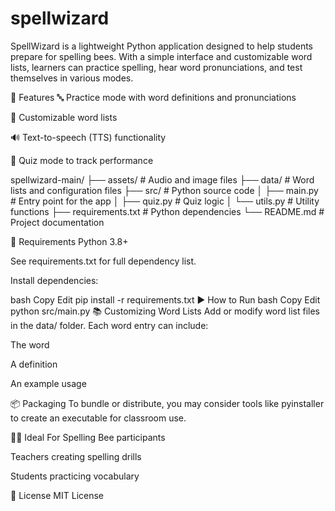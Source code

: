 # spellwizard

SpellWizard is a lightweight Python application designed to help students prepare for spelling bees. With a simple interface and customizable word lists, learners can practice spelling, hear word pronunciations, and test themselves in various modes.

🚀 Features
🔤 Practice mode with word definitions and pronunciations

📝 Customizable word lists

🔊 Text-to-speech (TTS) functionality

🎯 Quiz mode to track performance



spellwizard-main/
├── assets/              # Audio and image files
├── data/                # Word lists and configuration files
├── src/                 # Python source code
│   ├── main.py          # Entry point for the app
│   ├── quiz.py          # Quiz logic
│   └── utils.py         # Utility functions
├── requirements.txt     # Python dependencies
└── README.md            # Project documentation



🔧 Requirements
Python 3.8+

See requirements.txt for full dependency list.

Install dependencies:

bash
Copy
Edit
pip install -r requirements.txt
▶️ How to Run
bash
Copy
Edit
python src/main.py
📚 Customizing Word Lists
Add or modify word list files in the data/ folder. Each word entry can include:

The word

A definition

An example usage

📦 Packaging
To bundle or distribute, you may consider tools like pyinstaller to create an executable for classroom use.

👩‍🏫 Ideal For
Spelling Bee participants

Teachers creating spelling drills

Students practicing vocabulary

📃 License
MIT License


